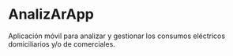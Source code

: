 # AnalizArApp
Aplicación móvil para analizar y gestionar los consumos eléctricos domiciliarios y/o de comerciales.
